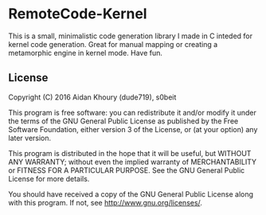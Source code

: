# RemoteCode-Kernel 

This is a small, minimalistic code generation library I made in C inteded for kernel code generation. Great for manual mapping or creating a metamorphic engine in kernel mode. Have fun.

## License

Copyright (C) 2016 Aidan Khoury (dude719), s0beit

This program is free software: you can redistribute it and/or modify it under the terms of the GNU General Public License as published by the Free Software Foundation, either version 3 of the License, or (at your option) any later version.

This program is distributed in the hope that it will be useful, but WITHOUT ANY WARRANTY; without even the implied warranty of MERCHANTABILITY or FITNESS FOR A PARTICULAR PURPOSE. See the GNU General Public License for more details.

You should have received a copy of the GNU General Public License along with this program. If not, see http://www.gnu.org/licenses/.

